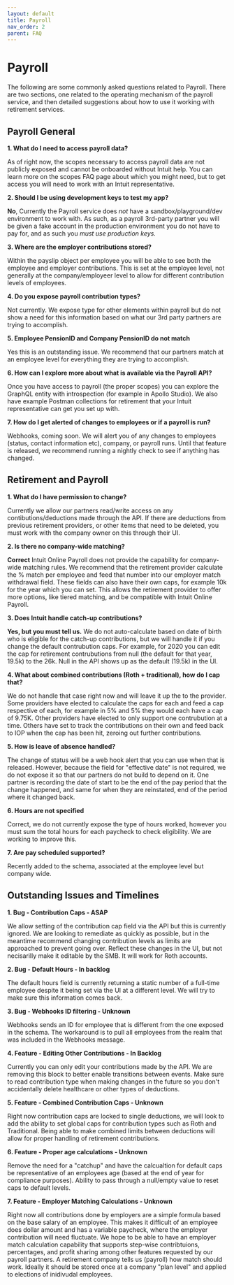 ```yaml
---
layout: default
title: Payroll
nav_order: 2
parent: FAQ
---
```


# Payroll

The following are some commonly asked questions related to Payroll. There are two sections, one related to the operating mechanism of the payroll service, and then detailed suggestions about how to use it working with retirement services. 

## Payroll General 

**1\.  What do I need to access payroll data?**

As of right now, the scopes necessary to access payroll data are not publicly exposed and cannot be onboarded without Intuit help. You can learn more on the scopes FAQ page about which you might need, but to get access you will need to work with an Intuit representative.

**2\. Should I be using development keys to test my app?**

**No**, Currently the Payroll service does *not* have a sandbox/playground/dev environment to work with. As such, as a payroll 3rd-party partner you will be given a fake account in the production environment you do not have to pay for, and as such you *must use production keys.* 

**3\. Where are the employer contributions stored?**

Within the payslip object per employee you will be able to see both the employee and employer contributions. This is set at the employee level, not generally at the company/employeer level to allow for different contribution levels of employees.

**4\. Do you expose payroll contribution types?**

Not currently. We expose type for other elements within payroll but do not show a need for this information based on what our 3rd party partners are trying to accomplish. 

**5\. Employee PensionID and Company PensionID do not match**

Yes this is an outstanding issue. We recommend that our partners match at an employee level for everything they are trying to accomplish.  

**6\. How can I explore more about what is available via the Payroll API?**

Once you have access to payroll (the proper scopes) you can explore the GraphQL entity with introspection (for example in Apollo Studio). We also have example Postman collections for retirement that your Intuit representative can get you set up with. 

  **7\. How do I get alerted of changes to employees or if a payroll is run?**

Webhooks, coming soon. We will alert you of any changes to employees (status, contact information etc), company, or payroll runs. Until that feature is released, we recommend running a nightly check to see if anything has changed. 


## Retirement and Payroll 

**1\. What do I have permission to change?**

Currently we allow our partners read/write access on any contibutions/deductions made through the API. If there are deductions from previous retirement providers, or other items that need to be deleted, you must work with the company owner on this through their UI. 

**2\. Is there no company-wide matching?**

**Correct** Intuit Online Payroll does not provide the capability for company-wide matching rules. We recommend that the retirement provider calculate the % match per employee and feed that number into our employer match withdrawal field. These fields can also have their own caps, for example 10k for the year which you can set. This allows the retirement provider to offer more options, like tiered matching, and be compatible with Intuit Online Payroll. 

**3\. Does Intuit handle catch-up contributions?**

**Yes, but you must tell us.** We do not auto-calculate based on date of birth who is eligible for the catch-up contributions, but we will handle it if you change the default contrubution caps. For example, for 2020 you can edit the cap for retirement contrubutions from null (the default for that year, 19.5k) to the 26k. Null in the API shows up as the default (19.5k) in the UI. 

**4\. What about combined contributions (Roth + traditional), how do I cap that?**

We do not handle that case right now and will leave it up the to the provider. Some providers have elected to calculate the caps for each and feed a cap respective of each, for example in 5% and 5% they would each have a cap of 9.75K. Other providers have elected to only support one contrubution at a time. Others have set to track the contributions on their own and feed back to IOP when the cap has been hit, zeroing out further contributions. 

**5\. How is leave of absence handled?**

The change of status will be a web hook alert that you can use when that is released. However, because the field for "effective date" is not required, we do not expose it so that our partners do not build to depend on it. One partner is recording the date of start to be the end of the pay period that the change happened, and same for when they are reinstated, end of the period where it changed back.  

**6\. Hours are not specified**

Correct, we do not currently expose the type of hours worked, however you must sum the total hours for each paycheck to check eligibility. We are working to improve this. 

**7\. Are pay scheduled supported?**

Recently added to the schema, associated at the employee level but company wide. 


## Outstanding Issues and Timelines

**1\. Bug - Contribution Caps - ASAP**

We allow setting of the contribution cap field via the API but this is currently ignored. We are looking to remediate as quickly as possible, but in the meantime recommend changing contribution levels as limits are approached to prevent going over. Reflect these changes in the UI, but not necisarilly make it editable by the SMB. It will work for Roth accounts. 

**2\. Bug - Default Hours - In backlog**

The default hours field is currently returning a static number of a full-time employee despite it being set via the UI at a different level. We will try to make sure this information comes back. 

**3\. Bug - Webhooks ID filtering - Unknown**

Webhooks sends an ID for employee that is different from the one exposed in the schema. The workaround is to pull all employees from the realm that was included in the Webhooks message. 

**4\. Feature - Editing Other Contributions - In Backlog**

Currently you can only edit your contributions made by the API. We are removing this block to better enable transitions between events. Make sure to read contribution type when making changes in the future so you don't accidentally delete healthcare or other types of deductions. 

**5\. Feature - Combined Contribution Caps - Unknown**

Right now contribution caps are locked to single deductions, we will look to add the ability to set global caps for contribution types such as Roth and Traditional. Being able to make combined limits between deductions will allow for proper handling of retirement contributions. 

**6\. Feature - Proper age calculations - Unknown**

Remove the need for a "catchup" and have the calcualtion for default caps be representative of an employees age (based at the end of year for compliance purposes). Ability to pass through a null/empty value to reset caps to default levels. 

**7\. Feature - Employer Matching Calculations - Unknown**

Right now all contributions done by employers are a simple formula based on the base salary of an employee. This makes it difficult of an employee does dollar amount and has a variable paycheck, where the employer contribution will need fluctuate. We hope to be able to have an employer match calculation capability that supports step-wise contribtuions, percentages, and profit sharing among other features requested by our payroll partners. A retirement company tells us (payroll) how match should work. Ideally it should be stored once at a company "plan level" and applied to elections of inidivudal employees.
